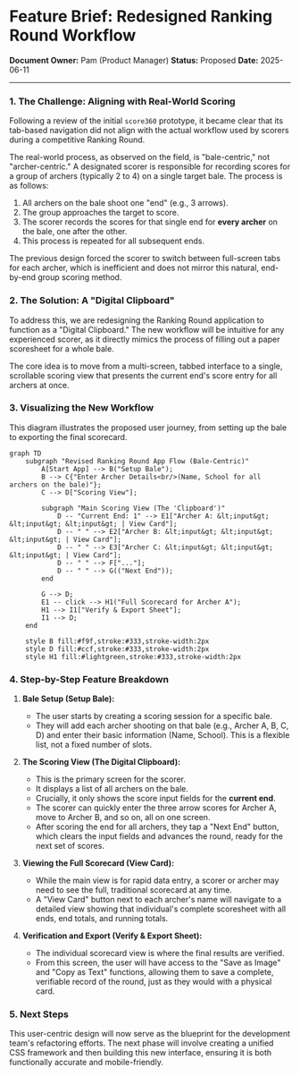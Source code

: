 # Feature Brief: Redesigned Ranking Round Workflow

**Document Owner:** Pam (Product Manager)
**Status:** Proposed
**Date:** 2025-06-11

---

### 1. The Challenge: Aligning with Real-World Scoring

Following a review of the initial `score360` prototype, it became clear that its tab-based navigation did not align with the actual workflow used by scorers during a competitive Ranking Round.

The real-world process, as observed on the field, is "bale-centric," not "archer-centric." A designated scorer is responsible for recording scores for a group of archers (typically 2 to 4) on a single target bale. The process is as follows:

1.  All archers on the bale shoot one "end" (e.g., 3 arrows).
2.  The group approaches the target to score.
3.  The scorer records the scores for that single end for **every archer** on the bale, one after the other.
4.  This process is repeated for all subsequent ends.

The previous design forced the scorer to switch between full-screen tabs for each archer, which is inefficient and does not mirror this natural, end-by-end group scoring method.

### 2. The Solution: A "Digital Clipboard"

To address this, we are redesigning the Ranking Round application to function as a "Digital Clipboard." The new workflow will be intuitive for any experienced scorer, as it directly mimics the process of filling out a paper scoresheet for a whole bale.

The core idea is to move from a multi-screen, tabbed interface to a single, scrollable scoring view that presents the current end's score entry for all archers at once.

### 3. Visualizing the New Workflow

This diagram illustrates the proposed user journey, from setting up the bale to exporting the final scorecard.

```mermaid
graph TD
    subgraph "Revised Ranking Round App Flow (Bale-Centric)"
        A[Start App] --> B("Setup Bale");
        B --> C{"Enter Archer Details<br/>(Name, School for all archers on the bale)"};
        C --> D["Scoring View"];
        
        subgraph "Main Scoring View (The 'Clipboard')"
            D -- "Current End: 1" --> E1["Archer A: &lt;input&gt; &lt;input&gt; &lt;input&gt; | View Card"];
            D -- " " --> E2["Archer B: &lt;input&gt; &lt;input&gt; &lt;input&gt; | View Card"];
            D -- " " --> E3["Archer C: &lt;input&gt; &lt;input&gt; &lt;input&gt; | View Card"];
            D -- " " --> F["..."];
            D -- " " --> G(("Next End"));
        end

        G --> D;
        E1 -- click --> H1("Full Scorecard for Archer A");
        H1 --> I1["Verify & Export Sheet"];
        I1 --> D;
    end
    
    style B fill:#f9f,stroke:#333,stroke-width:2px
    style D fill:#ccf,stroke:#333,stroke-width:2px
    style H1 fill:#lightgreen,stroke:#333,stroke-width:2px
```

### 4. Step-by-Step Feature Breakdown

1.  **Bale Setup (Setup Bale):**
    *   The user starts by creating a scoring session for a specific bale.
    *   They will add each archer shooting on that bale (e.g., Archer A, B, C, D) and enter their basic information (Name, School). This is a flexible list, not a fixed number of slots.

2.  **The Scoring View (The Digital Clipboard):**
    *   This is the primary screen for the scorer.
    *   It displays a list of all archers on the bale.
    *   Crucially, it only shows the score input fields for the **current end**.
    *   The scorer can quickly enter the three arrow scores for Archer A, move to Archer B, and so on, all on one screen.
    *   After scoring the end for all archers, they tap a "Next End" button, which clears the input fields and advances the round, ready for the next set of scores.

3.  **Viewing the Full Scorecard (View Card):**
    *   While the main view is for rapid data entry, a scorer or archer may need to see the full, traditional scorecard at any time.
    *   A "View Card" button next to each archer's name will navigate to a detailed view showing that individual's complete scoresheet with all ends, end totals, and running totals.

4.  **Verification and Export (Verify & Export Sheet):**
    *   The individual scorecard view is where the final results are verified.
    *   From this screen, the user will have access to the "Save as Image" and "Copy as Text" functions, allowing them to save a complete, verifiable record of the round, just as they would with a physical card.

### 5. Next Steps

This user-centric design will now serve as the blueprint for the development team's refactoring efforts. The next phase will involve creating a unified CSS framework and then building this new interface, ensuring it is both functionally accurate and mobile-friendly. 